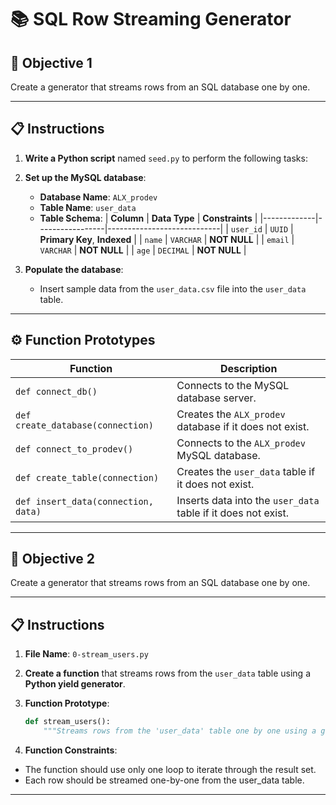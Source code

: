 # 📚 **SQL Row Streaming Generator**

## 🎯 **Objective 1**

Create a generator that streams rows from an SQL database one by one.

---

## 📋 **Instructions**

1. **Write a Python script** named `seed.py` to perform the following tasks:

2. **Set up the MySQL database**:

   - **Database Name**: `ALX_prodev`
   - **Table Name**: `user_data`
   - **Table Schema**:
     | **Column** | **Data Type** | **Constraints** |
     |-------------|-----------------|----------------------------|
     | `user_id` | `UUID` | **Primary Key**, **Indexed** |
     | `name` | `VARCHAR` | **NOT NULL** |
     | `email` | `VARCHAR` | **NOT NULL** |
     | `age` | `DECIMAL` | **NOT NULL** |

3. **Populate the database**:
   - Insert sample data from the `user_data.csv` file into the `user_data` table.

---

## ⚙️ **Function Prototypes**

| **Function**                        | **Description**                                               |
| ----------------------------------- | ------------------------------------------------------------- |
| `def connect_db()`                  | Connects to the MySQL database server.                        |
| `def create_database(connection)`   | Creates the `ALX_prodev` database if it does not exist.       |
| `def connect_to_prodev()`           | Connects to the `ALX_prodev` MySQL database.                  |
| `def create_table(connection)`      | Creates the `user_data` table if it does not exist.           |
| `def insert_data(connection, data)` | Inserts data into the `user_data` table if it does not exist. |

---

## 🎯 **Objective 2**

Create a generator that streams rows from an SQL database one by one.

---

## 📋 **Instructions**

1. **File Name**: `0-stream_users.py`

2. **Create a function** that streams rows from the `user_data` table using a **Python yield generator**.

3. **Function Prototype**:
   ```python
   def stream_users():
       """Streams rows from the 'user_data' table one by one using a generator."""
   ```
4. **Function Constraints**:

- The function should use only one loop to iterate through the result set.
- Each row should be streamed one-by-one from the user_data table.

---
